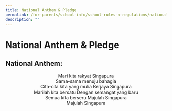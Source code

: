 ```yaml
---
title: National Anthem & Pledge
permalink: /for-parents/school-info/school-rules-n-regulations/national-anthem-n-pledge/
description: ""
---
```

# National Anthem & Pledge

## National Anthem:

<center>Mari kita rakyat Singapura<br>Sama-sama menuju bahagia<br>Cita-cita kita yang mulia
Berjaya Singapura<br>Marilah kita bersatu
Dengan semangat yang baru<br>Semua kita berseru
Majulah Singapura<br>Majulah Singapura</center>
